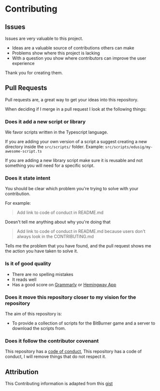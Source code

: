 # Contributing

## Issues

Issues are very valuable to this project.

- Ideas are a valuable source of contributions others can make
- Problems show where this project is lacking
- With a question you show where contributors can improve the user experience

Thank you for creating them.

## Pull Requests

Pull requests are, a great way to get your ideas into this repository.

When deciding if I merge in a pull request I look at the following things:

### Does it add a new script or library

We favor scripts written in the Typescript language.

If you are adding your own version of a script a suggest creating a new directory inside the `src/scripts/` folder. Example: `src/scripts/edusig/my-awesome-script.ts`

If you are adding a new library script make sure it is reusable and not something you will need for a specific script.

### Does it state intent

You should be clear which problem you're trying to solve with your contribution.

For example:

> Add link to code of conduct in README.md

Doesn't tell me anything about why you're doing that

> Add link to code of conduct in README.md because users don't always look in the CONTRIBUTING.md

Tells me the problem that you have found, and the pull request shows me the action you have taken to solve it.

### Is it of good quality

- There are no spelling mistakes
- It reads well
- Has a good score on [Grammarly](https://grammarly.com) or [Hemingway App](https://www.hemingwayapp.com/)

### Does it move this repository closer to my vision for the repository

The aim of this repository is:

- To provide a collection of scripts for the BitBurner game and a server to download the scripts from.

### Does it follow the contributor covenant

This repository has a [code of conduct](CODE_OF_CONDUCT.md), This repository has a code of conduct, I will remove things that do not respect it.

## Attribution

This Contributing information is adapted from this [gist](https://gist.github.com/PurpleBooth/b24679402957c63ec426)

